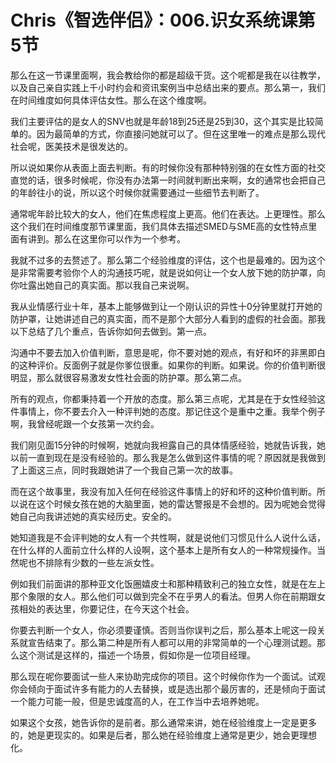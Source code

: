 # Chris《智选伴侣》：006.识女系统课第5节

那么在这一节课里面啊，我会教给你的都是超级干货。这个呢都是我在以往教学，以及自己亲自实践上千小时约会和资讯案例当中总结出来的要点。那么第一，我们在时间维度如何具体评估女性。那么在这个维度啊。

我们主要评估的是女人的SNV也就是年龄18到25还是25到30，这个其实是比较简单的。因为最简单的方式，你直接问她就可以了。但在这里唯一的难点是那么现代社会呢，医美技术是很发达的。

所以说如果你从表面上面去判断。有的时候你没有那种特别强的在女性方面的社交直觉的话，很多时候呢，你没有办法第一时间就判断出来啊，女的通常也会把自己的年龄往小的说，所以这个时候你就需要通过一些细节去判断了。

通常呢年龄比较大的女人，他们在焦虑程度上更高。他们在表达。上更理性。那么这个我们在时间维度那节课里面，我们具体去描述SMED与SME高的女性特点里面有讲到。那么在这里你可以作为一个参考。

我就不过多的去赘述了。那么第二个经验维度的评估，这个也是最难的。因为这个是非常需要考验你个人的沟通技巧呢，就是说如何让一个女人放下她的防护罩，向你吐露出她自己的真实面。那以我自己来说啊。

我从业情感行业十年，基本上能够做到让一个刚认识的异性十0分钟里就打开她的防护罩，让她讲述自己的真实面，而不是那个大部分人看到的虚假的社会面。那我以下总结了几个重点，告诉你如何去做到。第一点。

沟通中不要去加入价值判断，意思是呢，你不要对她的观点，有好和坏的非黑即白的这种评价。反面例子就是你爹位很重。如果你的判断。如果说。你的价值判断很明显，那么就很容易激发女性社会面的防护罩。那么第二点。

所有的观点，你都秉持着一个开放的态度。那么第三点呢，尤其是在于女性经验这件事情上，你不要去介入一种评判她的态度。那记住这个是重中之重。我举个例子啊，我曾经呢跟一个女孩第一次约会。

我们刚见面15分钟的时候啊，她就向我袒露自己的具体情感经验，她就告诉我，她以前一直到现在是没有经验的。那么我是怎么做到这件事情的呢？原因就是我做到了上面这三点，同时我跟她讲了一个我自己第一次的故事。

而在这个故事里，我没有加入任何在经验这件事情上的好和坏的这种价值判断。所以说在这个时候女孩在她的大脑里面，她的雷达警报是不会想的。因为呢她会觉得她自己向我讲述她的真实经历史。安全的。

她知道我是不会评判她的女人有一个共性啊，就是说他们习惯见什么人说什么话，在什么样的人面前立什么样的人设啊，这个基本上是所有女人的一种常规操作。当然呢也不排除有少数的一些左派女性。

例如我们前面讲的那种亚文化饭圈嬉皮士和那种精致利己的独立女性，就是在左上那个象限的女人。那么他们可以做到完全不在乎男人的看法。但男人你在前期跟女孩相处的表达里，你要记住，在今天这个社会。

你要去判断一个女人，你必须要谨慎。否则当你误判之后，那么基本上呢这一段关系就宣告结束了。那么第二种是所有人都可以用的非常简单的一个心理测试题。那么这个测试是这样的，描述一个场景，假如你是一位项目经理。

那么现在呢你要面试一些人来协助完成你的项目。这个时候你作为一个面试。试观你会倾向于面试许多有能力的人去替换，或是选出那个最厉害的，还是倾向于面试一个能力可能一般，但是忠诚度高的人，在工作当中去培养她呢。

如果这个女孩，她告诉你的是前者。那么通常来讲，她在经验维度上一定是更多的，她是更现实的。如果是后者，那么她在经验维度上通常是更少，她会更理想化。


